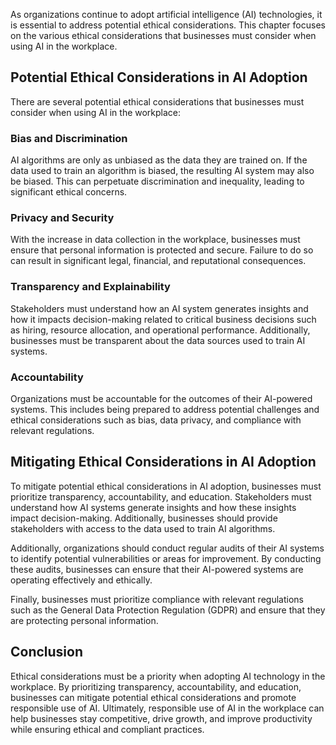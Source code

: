 
As organizations continue to adopt artificial intelligence (AI) technologies, it is essential to address potential ethical considerations. This chapter focuses on the various ethical considerations that businesses must consider when using AI in the workplace.

Potential Ethical Considerations in AI Adoption
-----------------------------------------------

There are several potential ethical considerations that businesses must consider when using AI in the workplace:

### Bias and Discrimination

AI algorithms are only as unbiased as the data they are trained on. If the data used to train an algorithm is biased, the resulting AI system may also be biased. This can perpetuate discrimination and inequality, leading to significant ethical concerns.

### Privacy and Security

With the increase in data collection in the workplace, businesses must ensure that personal information is protected and secure. Failure to do so can result in significant legal, financial, and reputational consequences.

### Transparency and Explainability

Stakeholders must understand how an AI system generates insights and how it impacts decision-making related to critical business decisions such as hiring, resource allocation, and operational performance. Additionally, businesses must be transparent about the data sources used to train AI systems.

### Accountability

Organizations must be accountable for the outcomes of their AI-powered systems. This includes being prepared to address potential challenges and ethical considerations such as bias, data privacy, and compliance with relevant regulations.

Mitigating Ethical Considerations in AI Adoption
------------------------------------------------

To mitigate potential ethical considerations in AI adoption, businesses must prioritize transparency, accountability, and education. Stakeholders must understand how AI systems generate insights and how these insights impact decision-making. Additionally, businesses should provide stakeholders with access to the data used to train AI algorithms.

Additionally, organizations should conduct regular audits of their AI systems to identify potential vulnerabilities or areas for improvement. By conducting these audits, businesses can ensure that their AI-powered systems are operating effectively and ethically.

Finally, businesses must prioritize compliance with relevant regulations such as the General Data Protection Regulation (GDPR) and ensure that they are protecting personal information.

Conclusion
----------

Ethical considerations must be a priority when adopting AI technology in the workplace. By prioritizing transparency, accountability, and education, businesses can mitigate potential ethical considerations and promote responsible use of AI. Ultimately, responsible use of AI in the workplace can help businesses stay competitive, drive growth, and improve productivity while ensuring ethical and compliant practices.

